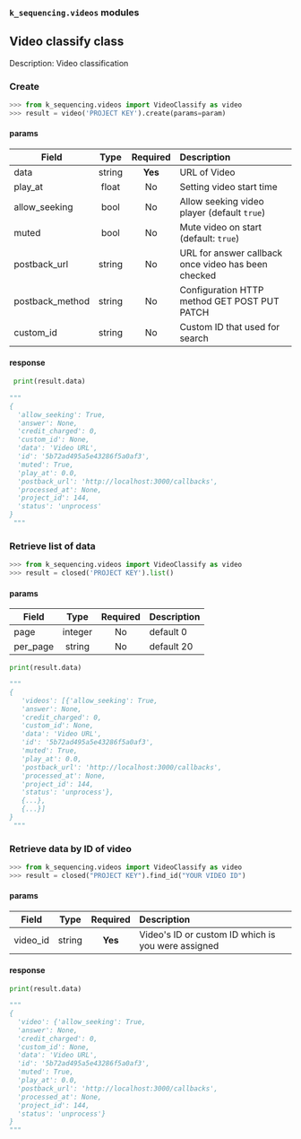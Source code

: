 ###  `k_sequencing.videos` modules

## Video classify class
Description: Video classification

### Create
```python
>>> from k_sequencing.videos import VideoClassify as video
>>> result = video('PROJECT KEY').create(params=param)
```

#### params
| Field        | Type           | Required  | Description |
| ------------- |:-------------:| :-----:| :-----|
| data     | 	string | **Yes** |URL of Video|
| play_at | float |No |Setting video start time|
| allow_seeking |bool| No |Allow seeking video player (default `true`)|
|muted |bool|No| Mute video on start (default: `true`)|
| postback_url	     | string      | No | URL for answer callback once video has been checked|
| postback_method     | 	string | No |Configuration HTTP method GET POST PUT PATCH|
| custom_id	     | string      |   No |Custom ID that used for search|

#### response
```python
 print(result.data)
 
"""
{
  'allow_seeking': True,
  'answer': None,
  'credit_charged': 0,
  'custom_id': None,
  'data': 'Video URL',
  'id': '5b72ad495a5e43286f5a0af3',
  'muted': True,
  'play_at': 0.0,
  'postback_url': 'http://localhost:3000/callbacks',
  'processed_at': None,
  'project_id': 144,
  'status': 'unprocess'
}
 """
```

### Retrieve list of data

```python 
>>> from k_sequencing.videos import VideoClassify as video
>>> result = closed('PROJECT KEY').list()
```
#### params
| Field        | Type           | Required  | Description |
| ------------- |:-------------:| :-----:| :-----|
| page     | 	integer | No | default 0|
| per_page 	     | string      | No | default 20 |

```python
print(result.data)

"""
{
   'videos': [{'allow_seeking': True,
   'answer': None,
   'credit_charged': 0,
   'custom_id': None,
   'data': 'Video URL',
   'id': '5b72ad495a5e43286f5a0af3',
   'muted': True,
   'play_at': 0.0,
   'postback_url': 'http://localhost:3000/callbacks',
   'processed_at': None,
   'project_id': 144,
   'status': 'unprocess'},
   {...},
   {...}]
}
 """
```

### Retrieve data by ID of video

```python
>>> from k_sequencing.videos import VideoClassify as video
>>> result = closed("PROJECT KEY").find_id("YOUR VIDEO ID")
```
#### params
| Field        | Type           | Required  | Description |
| ------------- |:-------------:| :----:| :-----|
| video_id	     | string  |   **Yes** | Video's ID or custom ID which is you were assigned|

#### response
```python
print(result.data)

"""
{
  'video': {'allow_seeking': True,
  'answer': None,
  'credit_charged': 0,
  'custom_id': None,
  'data': 'Video URL',
  'id': '5b72ad495a5e43286f5a0af3',
  'muted': True,
  'play_at': 0.0,
  'postback_url': 'http://localhost:3000/callbacks',
  'processed_at': None,
  'project_id': 144,
  'status': 'unprocess'}
}
"""
```
